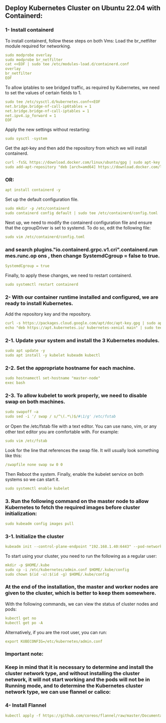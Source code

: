 ## Deploy Kubernetes Cluster on Ubuntu 22.04 with Containerd:
### 1- Install containerd
To install containerd, follow these steps on both Vms:
Load the br_netfilter module required for networking.
```yml
sudo modprobe overlay
sudo modprobe br_netfilter
cat <<EOF | sudo tee /etc/modules-load.d/containerd.conf
overlay
br_netfilter
EOF
```
To allow iptables to see bridged traffic, as required by Kubernetes, we need to set the values of certain
fields to 1.
```yml
sudo tee /etc/sysctl.d/kubernetes.conf<<EOF
net.bridge.bridge-nf-call-ip6tables = 1
net.bridge.bridge-nf-call-iptables = 1
net.ipv4.ip_forward = 1
EOF
```
Apply the new settings without restarting:
```yml
sudo sysctl -system
```
Get the apt-key and then add the repository from which we will install containerd.
```yml
curl -fsSL https://download.docker.com/linux/ubuntu/gpg | sudo apt-key add -
sudo add-apt-repository "deb [arch=amd64] https://download.docker.com/linux/ubuntu $(lsb_release - cs) stable"
```
### OR:
```yml
apt install containerd -y
```
Set up the default configuration file.
```yml
sudo mkdir -p /etc/containerd
sudo containerd config default | sudo tee /etc/containerd/config.toml
```
Next up, we need to modify the containerd configuration file and ensure that the cgroupDriver is
set to systemd. To do so, edit the following file:
```yml
sudo vim /etc/containerd/config.toml
```
### and search plugins."io.containerd.grpc.v1.cri".containerd.run mes.runc.op ons , then change SystemdCgroup = false to true.
```yml
SystemdCgroup = true
```
Finally, to apply these changes, we need to restart containerd.
```yml
sudo systemctl restart containerd
```

### 2- With our container runtime installed and configured, we are ready to install Kubernetes.
Add the repository key and the repository.
```yml
curl -s https://packages.cloud.google.com/apt/doc/apt-key.gpg | sudo apt-key add -
echo "deb https://apt.kubernetes.io/ kubernetes-xenial main" | sudo tee /etc/apt/sources.list.d/kubernetes.list
```
### 2-1. Update your system and install the 3 Kubernetes modules.
```yml
sudo apt update -y
sudo apt install -y kubelet kubeadm kubectl
```
### 2-2. Set the appropriate hostname for each machine.
```yml
sudo hostnamectl set-hostname "master-node"
exec bash
```
### 2-3. To allow kubelet to work properly, we need to disable swap on both machines.
```yml
sudo swapoff –a
sudo sed -i '/ swap / s/^\(.*\)$/#\1/g' /etc/fstab
```
or Open the /etc/fstab ﬁle with a text editor. You can use nano, vim, or any other text editor you are comfortable with. For example:
```yml
sudo vim /etc/fstab
```
Look for the line that references the swap file. It will usually look something like this:
```yml
/swapfile none swap sw 0 0
```
Then Reboot the system.
Finally, enable the kubelet service on both systems so we can start it.
```yml
sudo systemctl enable kubelet
```
### 3. Run the following command on the master node to allow Kubernetes to fetch the required images before cluster initialization:
```yml
sudo kubeadm config images pull
```
### 3-1. Initialize the cluster
```yml
kubeadm init --control-plane-endpoint "192.168.1.40:6443" --pod-network-cidr=10.244.0.0/16 --upload-certs
```
To start using your cluster, you need to run the following as a regular user:
```yml
mkdir -p $HOME/.kube
sudo cp -i /etc/kubernetes/admin.conf $HOME/.kube/config
sudo chown $(id -u):$(id -g) $HOME/.kube/config
```
### At the end of the installation, the master and worker nodes are given to the cluster, which is better to keep them somewhere.
With the following commands, we can view the status of cluster nodes and pods:
```yml
kubectl get no
kubectl get po -A
```
Alternatively, if you are the root user, you can run:
```yml
export KUBECONFIG=/etc/kubernetes/admin.conf
```
### Important note:
### Keep in mind that it is necessary to determine and install the cluster network type, and without installing the cluster network, it will not start working and the pods will not be in Running mode, and to determine the Kubernetes cluster network type, we can use flannel or calico:
### 4- Install Flannel
```yml
kubectl apply -f https://github.com/coreos/flannel/raw/master/Documentation/kube-flannel.yml
```




